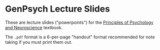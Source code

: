 # GenPsych Lecture Slides

These are lecture slides ("powerpoints") for the [Principles of Psychology and Neuroscience](https://github.com/PsychNeuro/ed1) textbook.

The `.pdf` format is a 6-per-page "handout" format recommended for note taking if you must print them out.

